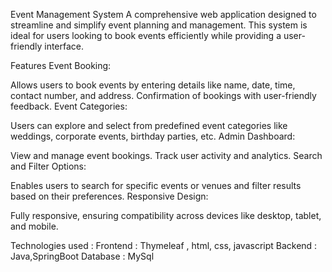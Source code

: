 Event Management System
A comprehensive web application designed to streamline and simplify event planning and management. This system is ideal for users looking to book events efficiently while providing a user-friendly interface.

Features
Event Booking:

Allows users to book events by entering details like name, date, time, contact number, and address.
Confirmation of bookings with user-friendly feedback.
Event Categories:

Users can explore and select from predefined event categories like weddings, corporate events, birthday parties, etc.
Admin Dashboard:

View and manage event bookings.
Track user activity and analytics.
Search and Filter Options:

Enables users to search for specific events or venues and filter results based on their preferences.
Responsive Design:

Fully responsive, ensuring compatibility across devices like desktop, tablet, and mobile.

Technologies used :
Frontend : Thymeleaf , html, css, javascript
Backend : Java,SpringBoot
Database : MySql
